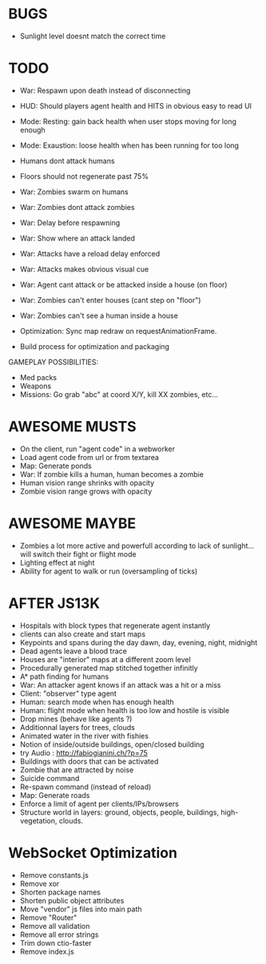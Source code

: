 
# BUGS

- Sunlight level doesnt match the correct time

# TODO

- War: Respawn upon death instead of disconnecting
- HUD: Should players agent health and HITS in obvious easy to read UI

- Mode: Resting: gain back health when user stops moving for long enough
- Mode: Exaustion: loose health when has been running for too long
- Humans dont attack humans
- Floors should not regenerate past 75%
- War: Zombies swarm on humans 
- War: Zombies dont attack zombies
- War: Delay before respawning
- War: Show where an attack landed
- War: Attacks have a reload delay enforced
- War: Attacks makes obvious visual cue
- War: Agent cant attack or be attacked inside a house (on floor)
- War: Zombies can't enter houses (cant step on "floor")
- War: Zombies can't see a human inside a house
- Optimization: Sync map redraw on requestAnimationFrame.
- Build process for optimization and packaging

GAMEPLAY POSSIBILITIES:
- Med packs
- Weapons
- Missions: Go grab "abc" at coord X/Y, kill XX zombies, etc... 

# AWESOME MUSTS
- On the client, run "agent code" in a webworker
- Load agent code from url or from textarea
- Map: Generate ponds
- War: If zombie kills a human, human becomes a zombie
- Human vision range shrinks with opacity
- Zombie vision range grows with opacity

# AWESOME MAYBE

- Zombies a lot more active and powerfull according to lack of sunlight... will switch their fight or flight mode
- Lighting effect at night
- Ability for agent to walk or run (oversampling of ticks)

# AFTER JS13K
- Hospitals with block types that regenerate agent instantly
- clients can also create and start maps
- Keypoints and spans during the day dawn, day, evening, night, midnight
- Dead agents leave a blood trace
- Houses are "interior" maps at a different zoom level
- Procedurally generated map stitched together infinitly
- A* path finding for humans
- War: An attacker agent knows if an attack was a hit or a miss
- Client: "observer" type agent
- Human: search mode when has enough health
- Human: flight mode when health is too low and hostile is visible
- Drop mines (behave like agents ?)
- Additionnal layers for trees, clouds
- Animated water in the river with fishies
- Notion of inside/outside buildings, open/closed building
- try Audio : http://fabiogianini.ch/?p=75
- Buildings with doors that can be activated
- Zombie that are attracted by noise
- Suicide command
- Re-spawn command (instead of reload)
- Map: Generate roads
- Enforce a limit of agent per clients/IPs/browsers
- Structure world in layers: ground, objects, people, buildings, high-vegetation, clouds.


# WebSocket Optimization
- Remove constants.js
- Remove xor
- Shorten package names
- Shorten public object attributes
- Move "vendor" js files into main path
- Remove "Router"
- Remove all validation
- Remove all error strings
- Trim down ctio-faster
- Remove index.js